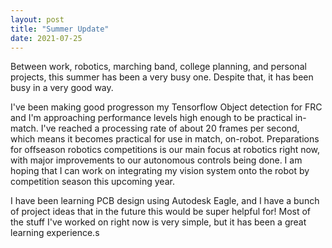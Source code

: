 ```yaml
---
layout: post
title: "Summer Update"
date: 2021-07-25
---
```

Between work, robotics, marching band, college planning, and personal projects, this summer has been a very busy one. Despite that, it has been busy in a very good way. 

I've been making good progresson my Tensorflow Object detection for FRC and I'm approaching performance levels high enough to be practical in-match. I've reached a processing rate of about 20 frames per second, which means it becomes practical for use in match, on-robot. Preparations for offseason robotics competitions is our main focus at robotics right now, with major improvements to our autonomous controls being done. I am hoping that I can work on integrating my vision system onto the robot by competition season this upcoming year.

I have been learning PCB design using Autodesk Eagle, and I have a bunch of project ideas that in the future this would be super helpful for! Most of the stuff I've worked on right now is very simple, but it has been a great learning experience.s